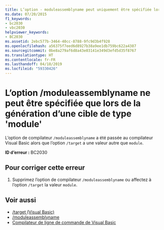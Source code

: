 ```yaml
---
title: L’option - moduleassemblyname peut uniquement être spécifiée lors de la création d’une cible de type 'module'
ms.date: 07/20/2015
f1_keywords:
- bc2030
- vbc2030
helpviewer_keywords:
- BC2030
ms.assetid: 2ebc577b-3464-40cc-8788-9fc9d3b4f928
ms.openlocfilehash: a56375f7eed6d8927b38a9ee1db759bc622a4387
ms.sourcegitcommit: 0be8a279af6d8a43e03141e349d3efd5d35f8767
ms.translationtype: HT
ms.contentlocale: fr-FR
ms.lasthandoff: 04/18/2019
ms.locfileid: "59330426"
---
```

# <a name="the-moduleassemblyname-option-may-only-be-specified-when-building-a-target-of-type-module"></a>L’option /moduleassemblyname ne peut être spécifiée que lors de la génération d’une cible de type 'module'
L’option de compilateur `/moduleassemblyname` a été passée au compilateur Visual Basic alors que l’option `/target` a une valeur autre que `module`.  
  
 **ID d’erreur :** BC2030  
  
## <a name="to-correct-this-error"></a>Pour corriger cette erreur  
  
1. Supprimez l’option de compilateur `/moduleassemblyname` ou affectez à l’option `/target` la valeur `module`.  
  
## <a name="see-also"></a>Voir aussi

- [/target (Visual Basic)](../../visual-basic/reference/command-line-compiler/target.md)
- [/moduleassemblyname](../../visual-basic/reference/command-line-compiler/moduleassemblyname.md)
- [Compilateur de ligne de commande de Visual Basic](../../visual-basic/reference/command-line-compiler/index.md)
